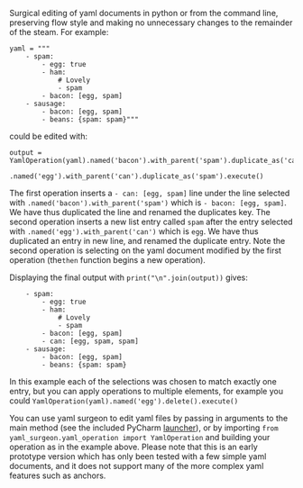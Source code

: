 Surgical editing of yaml documents in python or from the command line, preserving flow style and making no unnecessary 
changes to the remainder of the steam. For example:
```
yaml = """
    - spam:
        - egg: true
        - ham:
            # Lovely
            - spam
        - bacon: [egg, spam]
    - sausage:
        - bacon: [egg, spam]
        - beans: {spam: spam}"""
```
could be edited with:
```
output = YamlOperation(yaml).named('bacon').with_parent('spam').duplicate_as('can').then()\
                            .named('egg').with_parent('can').duplicate_as('spam').execute()
```
The first operation inserts a `- can: [egg, spam]` line under the line selected with `.named('bacon').with_parent('spam')` 
which is `- bacon: [egg, spam]`. We have thus duplicated the line and renamed the duplicates key. The second operation 
inserts a new list entry called `spam` after the entry selected with `.named('egg').with_parent('can')` which is `egg`.
We have thus duplicated an entry in new line, and renamed the duplicate entry. Note the second operation is selecting 
on the yaml document modified by the first operation (the`then` function begins a new operation).

Displaying the final output with `print("\n".join(output))` gives:
```
    - spam:
        - egg: true
        - ham:
            # Lovely 
            - spam
        - bacon: [egg, spam]
        - can: [egg, spam, spam]
    - sausage:
        - bacon: [egg, spam]
        - beans: {spam: spam}
```
In this example each of the selections was chosen to match exactly one entry, but you can apply operations to multiple
elements, for example you could `YamlOperation(yaml).named('egg').delete().execute()`

You can use yaml surgeon to edit yaml files by passing in arguments to the main method (see the included PyCharm 
[launcher](./.idea/runConfigurations/yaml_surgeon.xml)), or by importing 
`from yaml_surgeon.yaml_operation import YamlOperation` and building your operation as in the example above. 
Please note that this is an early prototype version which has only been tested with a few simple yaml documents, and it 
does not support many of the more complex yaml features such as anchors. 

